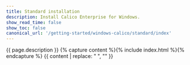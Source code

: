 ```yaml
---
title: Standard installation
description: Install Calico Enterprise for Windows.
show_read_time: false
show_toc: false
canonical_url: '/getting-started/windows-calico/standard/index'
---
```

{{ page.description }}
{% capture content %}{% include index.html %}{% endcapture %}
{{ content | replace: "    ", "" }}
